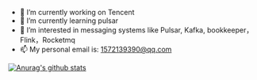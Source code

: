 - 🔭 I’m currently working on Tencent
- 🌱 I’m currently learning pulsar
- 👯 I’m interested in messaging systems like Pulsar, Kafka, bookkeeper，Flink，Rocketmq
- 📫 My personal email is: 1572139390@qq.com



[![Anurag's github stats](https://github-readme-stats.vercel.app/api?username=lordcheng10 "![Anurag's github stats")](https://github.com/lordcheng10/github-readme-stats)

